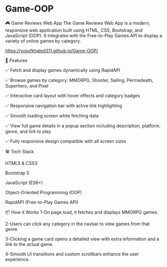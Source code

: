 # Game-OOP
🎮 Game Reviews Web App The Game Reviews Web App is a modern, responsive web application built using HTML, CSS, Bootstrap, and JavaScript (OOP). It integrates with the Free-to-Play Games API to display a variety of online games by category.


https://yusufkhaled311.github.io/Game-OOP/


🚀 Features


✅ Fetch and display games dynamically using RapidAPI

✅ Browse games by category: MMORPG, Shooter, Sailing, Permadeath, Superhero, and Pixel

✅ Interactive card layout with hover effects and category badges

✅ Responsive navigation bar with active link highlighting

✅ Smooth loading screen while fetching data

✅ View full game details in a popup section including description, platform, genre, and link to play

✅ Fully responsive design compatible with all screen sizes

🛠️ Tech Stack

HTML5 & CSS3

Bootstrap 5

JavaScript (ES6+)

Object-Oriented Programming (OOP)

RapidAPI (Free-to-Play Games API)

📦 How it Works
1-On page load, it fetches and displays MMORPG games.

2-Users can click any category in the navbar to view games from that genre.

3-Clicking a game card opens a detailed view with extra information and a link to the actual game.

4-Smooth UI transitions and custom scrollbars enhance the user experience.
